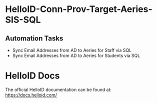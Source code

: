 # HelloID-Conn-Prov-Target-Aeries-SIS-SQL

## Automation Tasks
- Sync Email Addresses from AD to Aeries for Staff via SQL
- Sync Email Addresses from AD to Aeries for Students via SQL

# HelloID Docs
The official HelloID documentation can be found at: https://docs.helloid.com/
